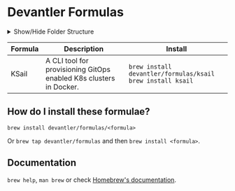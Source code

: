 # Devantler Formulas

<details>
  <summary>Show/Hide Folder Structure</summary>

<!-- readme-tree start -->
```
```
<!-- readme-tree end -->

</details>


| Formula | Description | Install |
| ------- | ----------- | ------- |
| KSail   | A CLI tool for provisioning GitOps enabled K8s clusters in Docker. | `brew install devantler/formulas/ksail`<br>`brew install ksail` |

## How do I install these formulae?

`brew install devantler/formulas/<formula>`

Or `brew tap devantler/formulas` and then `brew install <formula>`.

## Documentation

`brew help`, `man brew` or check [Homebrew's documentation](https://docs.brew.sh).
